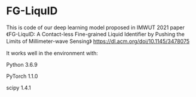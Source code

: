 # FG-LiquID
This is code of our deep learning model proposed in IMWUT 2021 paper 《FG-LiquID: A Contact-less Fine-grained Liquid Identifier by Pushing the Limits of Millimeter-wave Sensing》
https://dl.acm.org/doi/10.1145/3478075


It works well in the environment with:

Python 3.6.9

PyTorch 1.1.0

scipy 1.4.1

